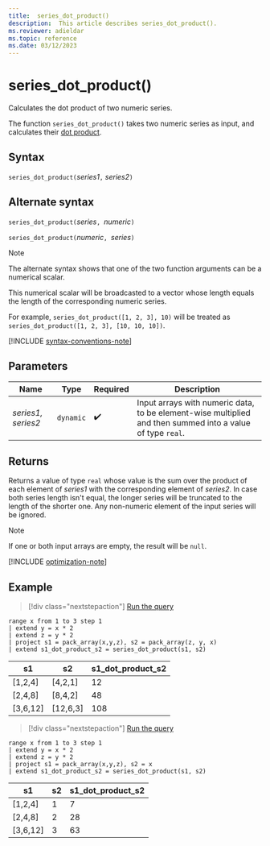 ```yaml
---
title:  series_dot_product()
description:  This article describes series_dot_product().
ms.reviewer: adieldar
ms.topic: reference
ms.date: 03/12/2023
---
```

# series_dot_product()

Calculates the dot product of two numeric series.

The function `series_dot_product()` takes two numeric series as input, and calculates their [dot product](https://en.wikipedia.org/wiki/Dot_product).

## Syntax

`series_dot_product(`*series1*`,` *series2*`)`

## Alternate syntax

`series_dot_product(`*series*`, `*numeric*`)`

`series_dot_product(`*numeric*`, `*series*`)`

> [!NOTE]
> The alternate syntax shows that one of the two function arguments can be a numerical scalar.
>
> This numerical scalar will be broadcasted to a vector whose length equals the length of the corresponding numeric series.
>
> For example, `series_dot_product([1, 2, 3], 10)` will be treated as `series_dot_product([1, 2, 3], [10, 10, 10])`.

[!INCLUDE [syntax-conventions-note](../includes/syntax-conventions-note.md)]

## Parameters

| Name | Type | Required | Description |
|--|--|--|--|
| *series1, series2* | `dynamic` |   :heavy_check_mark: | Input arrays with numeric data, to be element-wise multiplied and then summed into a value of type `real`.

## Returns

Returns a value of type `real` whose value is the sum over the product of each element of *series1* with the corresponding element of *series2*.
In case both series length isn't equal, the longer series will be truncated to the length of the shorter one.
Any non-numeric element of the input series will be ignored.

> [!NOTE]
> If one or both input arrays are empty, the result will be `null`.

[!INCLUDE [optimization-note](../includes/vector16-encoding-policy.md)]

## Example

> [!div class="nextstepaction"]
> <a href="https://dataexplorer.azure.com/clusters/help/databases/Samples?query=H4sIAAAAAAAAA1XMQQoCMQyF4b2neMupdNNx7VlKaeOg4rQkEdri4a2DMLoLH3k/h3UhVFw4P+CgGSeIUhn34QWqSmtCw3m8HDHv1Ae1LxXON4oKcQNLiHcfmEObqm22GwuZ/71bNItq9po4n7L6EUrPqH4bCPGV5NcncZ+YeQNovYwctAAAAA==" target="_blank">Run the query</a>

```kusto
range x from 1 to 3 step 1 
| extend y = x * 2
| extend z = y * 2
| project s1 = pack_array(x,y,z), s2 = pack_array(z, y, x)
| extend s1_dot_product_s2 = series_dot_product(s1, s2)
```

|s1|s2|s1_dot_product_s2|
|---|---|---|
|[1,2,4]|[4,2,1]|12|
|[2,4,8]|[8,4,2]|48|
|[3,6,12]|[12,6,3]|108|

> [!div class="nextstepaction"]
> <a href="https://dataexplorer.azure.com/clusters/help/databases/Samples?query=H4sIAAAAAAAAA03LQQrCMBCF4b2neMtWsklde5YQklGq2ISZEZLi4Z2K0O6Gb97PcbkTGm5cXvDQggtEqdp9+oCa0pLRcbXJGdNOq1H/U+XyoKQQb1hjeobIHPvQXHfr6CDT1u+t+JCLBsvyO2n4vYV4Jjn6IH5Lxy/j/FcsogAAAA==" target="_blank">Run the query</a>

```kusto
range x from 1 to 3 step 1 
| extend y = x * 2
| extend z = y * 2
| project s1 = pack_array(x,y,z), s2 = x
| extend s1_dot_product_s2 = series_dot_product(s1, s2)
```

|s1|s2|s1_dot_product_s2|
|---|---|---|
|[1,2,4]|1|7|
|[2,4,8]|2|28|
|[3,6,12]|3|63|
